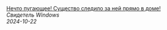 <!--2024-10-22 19:37:31-->
<div class="yb">
  <a class="nodecor" href="/index.html?tajny/nechto_pugajushchee_sushchestvo_sledilo_za_nej_pryamo_v_dome">
    <img class="preview" data-videoid="5x6WAG5jKKk" src="https://i2.ytimg.com/vi/5x6WAG5jKKk/hqdefault.jpg" align="middle" alt="">
  </a>
  <div class="inlbl text">
    <a class="nodecor" href="/index.html?tajny/nechto_pugajushchee_sushchestvo_sledilo_za_nej_pryamo_v_dome">Нечто пугающее! Существо следило за ней прямо в доме!</a><br>
    <i class="smaller2">Свидетель Windows</i><br>
    <i class="smaller3">2024-10-22</i>
  </div>
</div>

